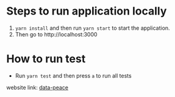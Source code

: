 # Steps to run application locally

1. `yarn install` and then run `yarn start` to start the application.
2. Then go to http://localhost:3000

# How to run test

- Run `yarn test` and then press `a` to run all tests

website link: [data-peace](https://priceless-bell-6d4d8a.netlify.com/)
